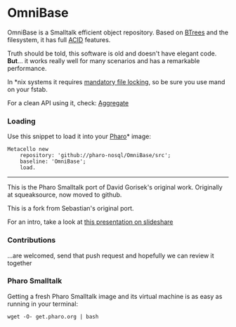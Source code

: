 OmniBase
========

OmniBase is a Smalltalk efficient object repository. Based on [BTrees](http://en.wikipedia.org/wiki/B-tree) and the filesystem, it has full [ACID](http://en.wikipedia.org/wiki/ACID) features.

Truth should be told, this software is old and doesn't have elegant code. **But**... it works really well for many scenarios and has a remarkable performance.

In *nix systems it requires [mandatory file locking](http://www.hackinglinuxexposed.com/articles/20030623.html), so be sure you use mand on your fstab.

For a clean API using it, check: [Aggregate](https://github.com/sebastianconcept/Aggregate)

### Loading 

Use this snippet to load it into your [Pharo](http://www.pharo.org)* image:

```Smalltalk
Metacello new 
	repository: 'github://pharo-nosql/OmniBase/src';
	baseline: 'OmniBase';
	load.
```

---
This is the Pharo Smalltalk port of David Gorisek's original work. Originally at squeaksource, now moved to github.

This is a fork from Sebastian's original port.

For an intro, take a look at [this presentation on slideshare](http://www.slideshare.net/esug/omni-baseobjectdatabase)

### Contributions

...are welcomed, send that push request and hopefully we can review it together

### Pharo Smalltalk
Getting a fresh Pharo Smalltalk image and its virtual machine is as easy as running in your terminal:
 
    wget -O- get.pharo.org | bash
